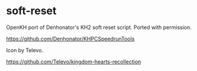 # soft-reset

OpenKH port of Denhonator's KH2 soft reset script. Ported with permission.

https://github.com/Denhonator/KHPCSpeedrunTools

Icon by Televo.

https://github.com/Televo/kingdom-hearts-recollection
